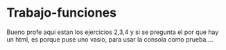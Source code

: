 # Trabajo-funciones

Bueno profe aqui estan los ejercicios 2,3,4 y si se pregunta el por que hay un html, 
es porque puse uno vasio, para usar la consola como prueba....
